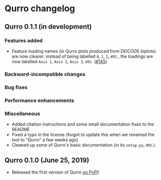 # Qurro changelog

## Qurro 0.1.1 (in development)
### Features added
- Feature loading names (in Qurro plots produced from DEICODE biplots) are now
  clearer: instead of being labelled `0`, `1`, `2`, etc., the loadings are now
  labelled `Axis 1`, `Axis 2`, `Axis 3`, etc.
  ([#145](https://github.com/fedarko/qurro/issues/145))
### Backward-incompatible changes
### Bug fixes
### Performance enhancements
### Miscellaneous 
- Added citation instructions and some small documentation fixes to the README
- Fixed a typo in the license (forgot to update this when we renamed the tool
  to "Qurro" a few weeks ago)
- Cleaned up some of Qurro's basic documentation (in its `setup.py`, etc.).

## Qurro 0.1.0 (June 25, 2019)
- Released the first version of Qurro [on PyPI](https://pypi.org/project/qurro/)!

